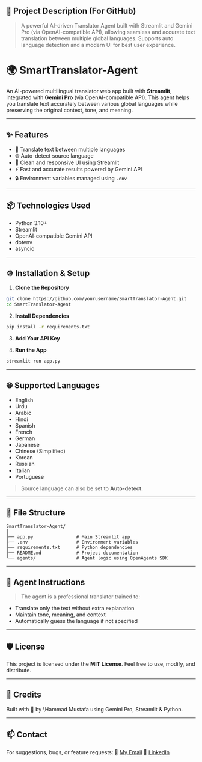 ## 📝 **Project Description (For GitHub)**

> A powerful AI-driven Translator Agent built with Streamlit and Gemini Pro (via OpenAI-compatible API), allowing seamless and accurate text translation between multiple global languages. Supports auto language detection and a modern UI for best user experience.



# 🌍 SmartTranslator-Agent

An AI-powered multilingual translator web app built with **Streamlit**, integrated with **Gemini Pro** (via OpenAI-compatible API). This agent helps you translate text accurately between various global languages while preserving the original context, tone, and meaning.

---

## ✨ Features

- 🔁 Translate text between multiple languages
- 🌐 Auto-detect source language
- 🎯 Clean and responsive UI using Streamlit
- ⚡ Fast and accurate results powered by Gemini API
- 🔒 Environment variables managed using `.env`

---

## 📦 Technologies Used

- Python 3.10+
- Streamlit
- OpenAI-compatible Gemini API
- dotenv
- asyncio

---

## ⚙️ Installation & Setup

1. **Clone the Repository**

```bash
git clone https://github.com/yourusername/SmartTranslator-Agent.git
cd SmartTranslator-Agent
````

2. **Install Dependencies**

```bash
pip install -r requirements.txt
```

3. **Add Your API Key**


4. **Run the App**

```bash
streamlit run app.py
```

---

## 🌐 Supported Languages

* English
* Urdu
* Arabic
* Hindi
* Spanish
* French
* German
* Japanese
* Chinese (Simplified)
* Korean
* Russian
* Italian
* Portuguese

> Source language can also be set to **Auto-detect**.

---

## 📁 File Structure

```
SmartTranslator-Agent/
│
├── app.py                # Main Streamlit app
├── .env                  # Environment variables
├── requirements.txt      # Python dependencies
├── README.md             # Project documentation
└── agents/               # Agent logic using OpenAgents SDK
```

---

## 🤖 Agent Instructions

> The agent is a professional translator trained to:

* Translate only the text without extra explanation
* Maintain tone, meaning, and context
* Automatically guess the language if not specified

---

## 🛡 License

This project is licensed under the **MIT License**. Feel free to use, modify, and distribute.

---

## 🙌 Credits

Built with 💚 by \Hammad Mustafa using Gemini Pro, Streamlit & Python.

---

## 📫 Contact

For suggestions, bugs, or feature requests:
📧 [My Email](mailto:hammadworks123@example.com)
🔗 [LinkedIn](https://www.linkedin.com/in/hammad-mustafa2/)

